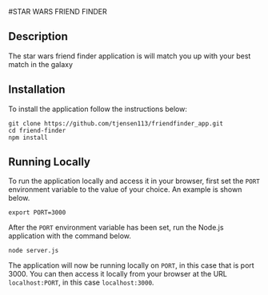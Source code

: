 #STAR WARS FRIEND FINDER

## Description
The star wars friend finder application is will match you up with your best match in the galaxy

## Installation

To install the application follow the instructions below:

	git clone https://github.com/tjensen113/friendfinder_app.git
	cd friend-finder
	npm install
	
## Running Locally

To run the application locally and access it in your browser, first set the `PORT` environment variable to the value of your choice. An example is shown below.

	export PORT=3000
	
After the `PORT` environment variable has been set, run the Node.js application with the command below.

	node server.js
	
The application will now be running locally on `PORT`, in this case that is port 3000. You can then access it locally from your browser at the URL `localhost:PORT`, in this case `localhost:3000`.